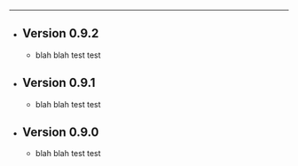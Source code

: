 ---
- ## Version 0.9.2
  - blah blah test test

- ## Version 0.9.1
  - blah blah test test

- ## Version 0.9.0
  - blah blah test test
